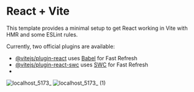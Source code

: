 # React + Vite

This template provides a minimal setup to get React working in Vite with HMR and some ESLint rules.

Currently, two official plugins are available:

- [@vitejs/plugin-react](https://github.com/vitejs/vite-plugin-react/blob/main/packages/plugin-react/README.md) uses [Babel](https://babeljs.io/) for Fast Refresh
- [@vitejs/plugin-react-swc](https://github.com/vitejs/vite-plugin-react-swc) uses [SWC](https://swc.rs/) for Fast Refresh
- 
![localhost_5173_](https://github.com/arghyanath/Live-Football/assets/158750440/49a073f5-9da8-4421-a012-10747eed9a68)
![localhost_5173_ (1)](https://github.com/arghyanath/Live-Football/assets/158750440/3350c20c-0c6f-441e-9f70-720712bafc2e)
